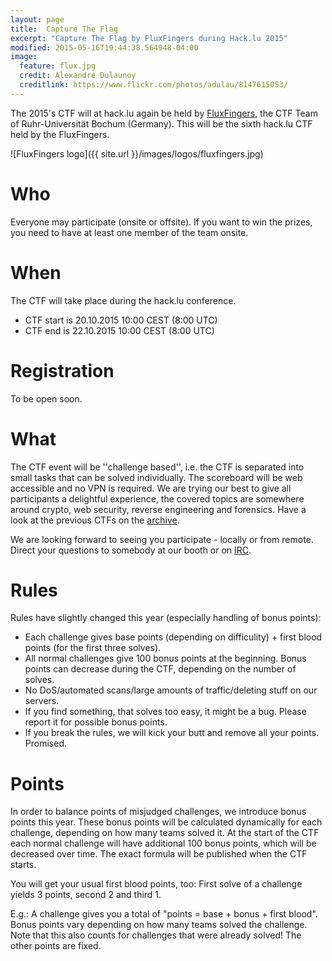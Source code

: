 ```yaml
---
layout: page
title:  Capture The Flag
excerpt: "Capture The Flag by FluxFingers during Hack.lu 2015"
modified: 2015-05-16T19:44:38.564948-04:00
image:
  feature: flux.jpg
  credit: Alexandre Dulaunoy
  creditlink: https://www.flickr.com/photos/adulau/8147615053/
---
```


The 2015's CTF will at hack.lu again be held by [FluxFingers](https://www.fluxfingers.net/), the CTF Team of
Ruhr-Universität Bochum (Germany). This will be the sixth hack.lu CTF held by the FluxFingers.

![FluxFingers logo]({{ site.url }}/images/logos/fluxfingers.jpg)

# Who

Everyone may participate (onsite or offsite). If you want to win the prizes, you need to have at least one member of the team onsite.

# When

The CTF will take place during the hack.lu conference.

* CTF start is 20.10.2015 10:00 CEST (8:00 UTC)
* CTF end is 22.10.2015 10:00 CEST (8:00 UTC)

# Registration

To be open soon.

# What

The CTF event will be ''challenge based'', i.e. the CTF is separated
into small tasks that can be solved individually. The scoreboard will be
web accessible and no VPN is required. We are trying our best to give
all participants a delightful experience, the covered topics are
somewhere around crypto, web security, reverse engineering and forensics. Have a look at the previous
CTFs on the [archive](https://ctf.fluxfingers.net).

We are looking forward to seeing you participate - locally or from
remote. Direct your questions to somebody at our booth or on
[IRC](irc://chat.freenode.net/fluxfingers).

# Rules

Rules have slightly changed this year (especially handling of bonus points):

*    Each challenge gives base points (depending on difficulity) + first blood points (for the first three solves).
*    All normal challenges give 100 bonus points at the beginning. Bonus points can decrease during the CTF, depending on the number of solves.
*    No DoS/automated scans/large amounts of traffic/deleting stuff on our servers.
*    If you find something, that solves too easy, it might be a bug. Please report it for possible bonus points.
*    If you break the rules, we will kick your butt and remove all your points. Promised.

# Points

In order to balance points of misjudged challenges, we introduce bonus points this year. These bonus points will be calculated dynamically for each challenge, depending on how many teams solved it. At the start of the CTF each normal challenge will have additional 100 bonus points, which will be decreased over time. The exact formula will be published when the CTF starts.

You will get your usual first blood points, too: First solve of a challenge yields 3 points, second 2 and third 1.

E.g.: A challenge gives you a total of "points = base + bonus + first blood". Bonus points vary depending on how many teams solved the challenge. Note that this also counts for challenges that were already solved! The other points are fixed.

